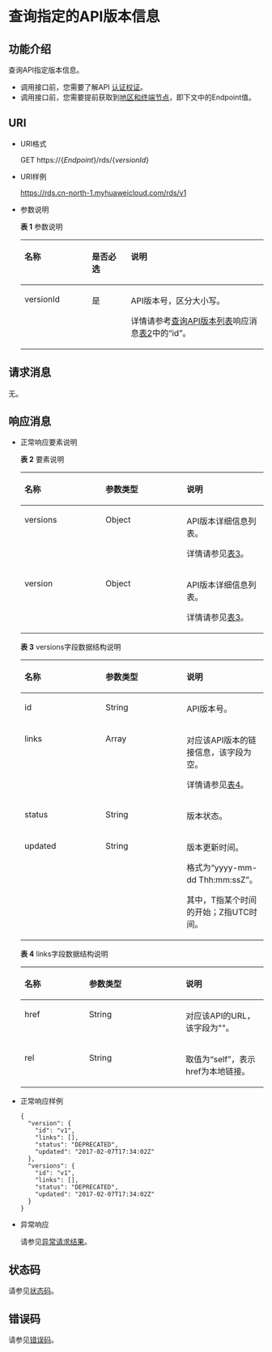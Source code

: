 # 查询指定的API版本信息<a name="zh-cn_topic_0032347779"></a>

## 功能介绍<a name="section50404481154838"></a>

查询API指定版本信息。

-   调用接口前，您需要了解API  [认证权证](认证鉴权.md)。
-   调用接口前，您需要提前获取到[地区和终端节点](http://developer.huaweicloud.com/endpoint)，即下文中的Endpoint值。

## URI<a name="section36318247154838"></a>

-   URI格式

    GET https://\{_Endpoint_\}/rds/\{_versionId_\}

-   URI样例

    https://rds.cn-north-1.myhuaweicloud.com/rds/v1

-   参数说明

    **表 1**  参数说明

    <a name="table4657088"></a>
    <table><thead align="left"><tr id="row60083059"><th class="cellrowborder" valign="top" width="27.689999999999998%" id="mcps1.2.4.1.1"><p id="p34889605"><a name="p34889605"></a><a name="p34889605"></a>名称</p>
    </th>
    <th class="cellrowborder" valign="top" width="16.04%" id="mcps1.2.4.1.2"><p id="p7485743"><a name="p7485743"></a><a name="p7485743"></a>是否必选</p>
    </th>
    <th class="cellrowborder" valign="top" width="56.269999999999996%" id="mcps1.2.4.1.3"><p id="p2365466"><a name="p2365466"></a><a name="p2365466"></a>说明</p>
    </th>
    </tr>
    </thead>
    <tbody><tr id="row29710333152450"><td class="cellrowborder" valign="top" width="27.689999999999998%" headers="mcps1.2.4.1.1 "><p id="p54604978152455"><a name="p54604978152455"></a><a name="p54604978152455"></a>versionId</p>
    </td>
    <td class="cellrowborder" valign="top" width="16.04%" headers="mcps1.2.4.1.2 "><p id="p60927123152455"><a name="p60927123152455"></a><a name="p60927123152455"></a>是</p>
    </td>
    <td class="cellrowborder" valign="top" width="56.269999999999996%" headers="mcps1.2.4.1.3 "><p id="p36149969152455"><a name="p36149969152455"></a><a name="p36149969152455"></a>API版本号，区分大小写。</p>
    <p id="p3406227152312"><a name="p3406227152312"></a><a name="p3406227152312"></a>详情请参考<a href="查询API版本列表.md">查询API版本列表</a>响应消息<a href="查询API版本列表.md#table37479565104653">表2</a>中的<span class="parmname" id="parmname202072016132418"><a name="parmname202072016132418"></a><a name="parmname202072016132418"></a>“id”</span>。</p>
    </td>
    </tr>
    </tbody>
    </table>


## 请求消息<a name="section47398739154838"></a>

无。

## 响应消息<a name="section59724852154838"></a>

-   正常响应要素说明

    **表 2**  要素说明

    <a name="table62971306105515"></a>
    <table><thead align="left"><tr id="row21185732105515"><th class="cellrowborder" valign="top" width="33.33333333333333%" id="mcps1.2.4.1.1"><p id="p19221610105536"><a name="p19221610105536"></a><a name="p19221610105536"></a>名称</p>
    </th>
    <th class="cellrowborder" valign="top" width="33.33333333333333%" id="mcps1.2.4.1.2"><p id="p13446610105536"><a name="p13446610105536"></a><a name="p13446610105536"></a>参数类型</p>
    </th>
    <th class="cellrowborder" valign="top" width="33.33333333333333%" id="mcps1.2.4.1.3"><p id="p15433610105536"><a name="p15433610105536"></a><a name="p15433610105536"></a>说明</p>
    </th>
    </tr>
    </thead>
    <tbody><tr id="row24371359105515"><td class="cellrowborder" valign="top" width="33.33333333333333%" headers="mcps1.2.4.1.1 "><p id="p59749643105536"><a name="p59749643105536"></a><a name="p59749643105536"></a>versions</p>
    </td>
    <td class="cellrowborder" valign="top" width="33.33333333333333%" headers="mcps1.2.4.1.2 "><p id="p7882916105536"><a name="p7882916105536"></a><a name="p7882916105536"></a>Object</p>
    </td>
    <td class="cellrowborder" valign="top" width="33.33333333333333%" headers="mcps1.2.4.1.3 "><p id="p42392997105536"><a name="p42392997105536"></a><a name="p42392997105536"></a>API版本详细信息列表。</p>
    <p id="p239763262013"><a name="p239763262013"></a><a name="p239763262013"></a>详情请参见<a href="#table57914909154838">表3</a>。</p>
    </td>
    </tr>
    <tr id="row3452848511416"><td class="cellrowborder" valign="top" width="33.33333333333333%" headers="mcps1.2.4.1.1 "><p id="p4534392511416"><a name="p4534392511416"></a><a name="p4534392511416"></a>version</p>
    </td>
    <td class="cellrowborder" valign="top" width="33.33333333333333%" headers="mcps1.2.4.1.2 "><p id="p4897932611416"><a name="p4897932611416"></a><a name="p4897932611416"></a>Object</p>
    </td>
    <td class="cellrowborder" valign="top" width="33.33333333333333%" headers="mcps1.2.4.1.3 "><p id="p790243911416"><a name="p790243911416"></a><a name="p790243911416"></a>API版本详细信息列表。</p>
    <p id="p54651241172018"><a name="p54651241172018"></a><a name="p54651241172018"></a>详情请参见<a href="#table57914909154838">表3</a>。</p>
    </td>
    </tr>
    </tbody>
    </table>

    **表 3**  versions字段数据结构说明

    <a name="table57914909154838"></a>
    <table><thead align="left"><tr id="row17905664154838"><th class="cellrowborder" valign="top" width="33.33333333333333%" id="mcps1.2.4.1.1"><p id="p41072674154838"><a name="p41072674154838"></a><a name="p41072674154838"></a>名称</p>
    </th>
    <th class="cellrowborder" valign="top" width="33.33333333333333%" id="mcps1.2.4.1.2"><p id="p38552284154838"><a name="p38552284154838"></a><a name="p38552284154838"></a>参数类型</p>
    </th>
    <th class="cellrowborder" valign="top" width="33.33333333333333%" id="mcps1.2.4.1.3"><p id="p35727319154838"><a name="p35727319154838"></a><a name="p35727319154838"></a>说明</p>
    </th>
    </tr>
    </thead>
    <tbody><tr id="row8231739154838"><td class="cellrowborder" valign="top" width="33.33333333333333%" headers="mcps1.2.4.1.1 "><p id="p62791086154838"><a name="p62791086154838"></a><a name="p62791086154838"></a>id</p>
    </td>
    <td class="cellrowborder" valign="top" width="33.33333333333333%" headers="mcps1.2.4.1.2 "><p id="p52913243154838"><a name="p52913243154838"></a><a name="p52913243154838"></a>String</p>
    </td>
    <td class="cellrowborder" valign="top" width="33.33333333333333%" headers="mcps1.2.4.1.3 "><p id="p58114280154838"><a name="p58114280154838"></a><a name="p58114280154838"></a>API版本号。</p>
    </td>
    </tr>
    <tr id="row83118291298"><td class="cellrowborder" valign="top" width="33.33333333333333%" headers="mcps1.2.4.1.1 "><p id="p2684540212911"><a name="p2684540212911"></a><a name="p2684540212911"></a>links</p>
    </td>
    <td class="cellrowborder" valign="top" width="33.33333333333333%" headers="mcps1.2.4.1.2 "><p id="p2699394512911"><a name="p2699394512911"></a><a name="p2699394512911"></a>Array</p>
    </td>
    <td class="cellrowborder" valign="top" width="33.33333333333333%" headers="mcps1.2.4.1.3 "><p id="p1568933512911"><a name="p1568933512911"></a><a name="p1568933512911"></a>对应该API版本的链接信息，该字段为空。</p>
    <p id="p13789175472010"><a name="p13789175472010"></a><a name="p13789175472010"></a>详情请参见<a href="#table630875915440">表4</a>。</p>
    </td>
    </tr>
    <tr id="row53266474154838"><td class="cellrowborder" valign="top" width="33.33333333333333%" headers="mcps1.2.4.1.1 "><p id="p19617131154838"><a name="p19617131154838"></a><a name="p19617131154838"></a>status</p>
    </td>
    <td class="cellrowborder" valign="top" width="33.33333333333333%" headers="mcps1.2.4.1.2 "><p id="p45483744154838"><a name="p45483744154838"></a><a name="p45483744154838"></a>String</p>
    </td>
    <td class="cellrowborder" valign="top" width="33.33333333333333%" headers="mcps1.2.4.1.3 "><p id="p60304625154838"><a name="p60304625154838"></a><a name="p60304625154838"></a>版本状态。</p>
    </td>
    </tr>
    <tr id="row5870720154838"><td class="cellrowborder" valign="top" width="33.33333333333333%" headers="mcps1.2.4.1.1 "><p id="p5766344154838"><a name="p5766344154838"></a><a name="p5766344154838"></a>updated</p>
    </td>
    <td class="cellrowborder" valign="top" width="33.33333333333333%" headers="mcps1.2.4.1.2 "><p id="p64420704154838"><a name="p64420704154838"></a><a name="p64420704154838"></a>String</p>
    </td>
    <td class="cellrowborder" valign="top" width="33.33333333333333%" headers="mcps1.2.4.1.3 "><p id="p50694512154838"><a name="p50694512154838"></a><a name="p50694512154838"></a>版本更新时间。</p>
    <p id="p53597429154838"><a name="p53597429154838"></a><a name="p53597429154838"></a>格式为“yyyy-mm-dd Thh:mm:ssZ”。</p>
    <p id="p12614817154838"><a name="p12614817154838"></a><a name="p12614817154838"></a>其中，T指某个时间的开始；Z指UTC时间。</p>
    </td>
    </tr>
    </tbody>
    </table>

    **表 4**  links字段数据结构说明

    <a name="table630875915440"></a>
    <table><thead align="left"><tr id="row4191288815440"><th class="cellrowborder" valign="top" width="26.529999999999998%" id="mcps1.2.4.1.1"><p id="p3950073415440"><a name="p3950073415440"></a><a name="p3950073415440"></a>名称</p>
    </th>
    <th class="cellrowborder" valign="top" width="39.800000000000004%" id="mcps1.2.4.1.2"><p id="p4544288515440"><a name="p4544288515440"></a><a name="p4544288515440"></a>参数类型</p>
    </th>
    <th class="cellrowborder" valign="top" width="33.67%" id="mcps1.2.4.1.3"><p id="p5699506015440"><a name="p5699506015440"></a><a name="p5699506015440"></a>说明</p>
    </th>
    </tr>
    </thead>
    <tbody><tr id="row5319717215440"><td class="cellrowborder" valign="top" width="26.529999999999998%" headers="mcps1.2.4.1.1 "><p id="p1400369315440"><a name="p1400369315440"></a><a name="p1400369315440"></a>href</p>
    </td>
    <td class="cellrowborder" valign="top" width="39.800000000000004%" headers="mcps1.2.4.1.2 "><p id="p6055731815440"><a name="p6055731815440"></a><a name="p6055731815440"></a>String</p>
    </td>
    <td class="cellrowborder" valign="top" width="33.67%" headers="mcps1.2.4.1.3 "><p id="p619568715440"><a name="p619568715440"></a><a name="p619568715440"></a>对应该API的URL，该字段为""。</p>
    </td>
    </tr>
    <tr id="row5576118615440"><td class="cellrowborder" valign="top" width="26.529999999999998%" headers="mcps1.2.4.1.1 "><p id="p2036224315440"><a name="p2036224315440"></a><a name="p2036224315440"></a>rel</p>
    </td>
    <td class="cellrowborder" valign="top" width="39.800000000000004%" headers="mcps1.2.4.1.2 "><p id="p3872902515440"><a name="p3872902515440"></a><a name="p3872902515440"></a>String</p>
    </td>
    <td class="cellrowborder" valign="top" width="33.67%" headers="mcps1.2.4.1.3 "><p id="p5004333115440"><a name="p5004333115440"></a><a name="p5004333115440"></a>取值为“self”，表示href为本地链接。</p>
    </td>
    </tr>
    </tbody>
    </table>


-   正常响应样例

    ```
    {
      "version": {
        "id": "v1",
        "links": [],
        "status": "DEPRECATED",
        "updated": "2017-02-07T17:34:02Z"
      },
      "versions": {
        "id": "v1",
        "links": [],
        "status": "DEPRECATED",
        "updated": "2017-02-07T17:34:02Z"
      }
    }
    ```

-   异常响应

    请参见[异常请求结果](异常请求结果.md)。


## 状态码<a name="section4778540915440"></a>

请参见[状态码](状态码.md)。

## 错误码<a name="section946032144017"></a>

请参见[错误码](错误码.md)。

